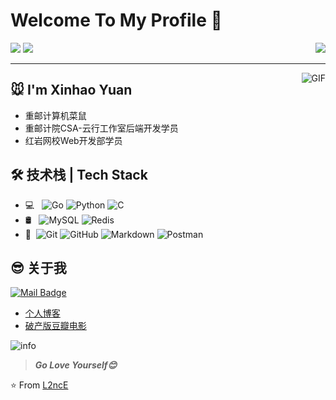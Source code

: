 # Welcome To My Profile 👋

<p>
  <a href="https://count.getloli.com/"><img src="https://count.getloli.com/get/@github.readme?theme=asoul"></a>
   <img src="https://weather-icon.journeyad.repl.co/@chongqing?v=1" align="right"
<div align="center"> <img src="https://activity-graph.herokuapp.com/graph?username=L2ncE&theme=xcode" /> </div>
</p>

---
<img align="right" alt="GIF" src="https://raw.githubusercontent.com/JoeyBling/JoeyBling/master/pic/pusheencode.gif" />

## 🐭 I'm Xinhao Yuan
- 重邮计算机菜鼠
- 重邮计院CSA-云行工作室后端开发学员
- 红岩网校Web开发部学员

## 🛠 技术栈 | Tech Stack

- 💻 &#160; ![Go](https://img.shields.io/badge/-Go-333333?style=flat&logo=Go&logoColor=007396)
![Python](https://img.shields.io/badge/-Python-333333?style=flat&logo=Python&logoColor=FCC624)
![C](https://img.shields.io/badge/-C-333333?style=flat&logo=C&logoColor=FCC624)
- 🛢 &#160; ![MySQL](https://img.shields.io/badge/-MySQL-333333?style=flat&logo=mysql)
![Redis](https://img.shields.io/badge/-Redis-333333?style=flat&logo=redis)
- 🔧 &#160;![Git](https://img.shields.io/badge/-Git-333333?style=flat&logo=git)
![GitHub](https://img.shields.io/badge/-GitHub-333333?style=flat&logo=github)
![Markdown](https://img.shields.io/badge/-Markdown-333333?style=flat&logo=markdown)
![Postman](https://img.shields.io/badge/-Postman-333333?style=flat&logo=Postman)

## 😎 关于我
[![Mail Badge](https://img.shields.io/badge/-llance_24@foxmail.com-c14438?style=flat&logo=Gmail&logoColor=white&link=mailto:llance_24@foxmail.com)](mailto:llance_24@foxmail.com)
- [个人博客](https://yuanxinhao.top/)
- [破产版豆瓣电影](http://poordouban.work/)

![info](https://github-readme-stats.vercel.app/api?username=L2ncE&show_icons=true&count_private=true&hide=prs&theme=default_repocard)

> ***Go Love Yourself😊***

⭐️ From [L2ncE](https://github.com/L2ncE)
